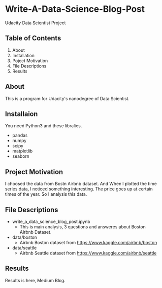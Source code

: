 # Write-A-Data-Science-Blog-Post
Udacity Data Scientist Project

## Table of Contents
1. About
2. Installation
3. Poject Motivation
4. File Descriptions
5. Results

## About
This is a program for Udacity's nanodegree of Data Scientist.

## Installaion
You need Python3 and these libralies.
* pandas
* numpy
* scipy
* matplotlib
* seaborn

## Project Motivation
I choosed the data from Bostn Airbnb dataset.
And When I plotted the time series data, I noticed something interesting.
The price goes up at certain times of the year.
So I analysis this data.

## File Descriptions
* write_a_data_science_blog_post.ipynb
  * This is main analysis, 3 questions and answeres about Boston Airbnb Dataset.
* data/boston
  * Airbnb Boston dataset from https://www.kaggle.com/airbnb/boston
* data/seattle
  * Airbnb Seattle dataset from https://www.kaggle.com/airbnb/seattle

## Results
Results is here, Medium Blog.
